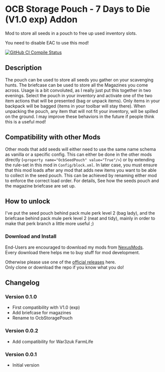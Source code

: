 # OCB Storage Pouch  - 7 Days to Die (V1.0 exp) Addon

Mod to store all seeds in a pouch to free up used inventory slots.

You need to disable EAC to use this mod!

[![GitHub CI Compile Status][5]][4]

## Description

The pouch can be used to store all seeds you gather on your scavenging hunts.
The briefcase can be used to store all the Magazines you come across.
Usage is a bit convoluted, as I really just put this together in
two evenings. Select the pouch in your inventory and activate one of the
two item actions that will be presented (bag or unpack items). Only items
in your backpack will be bagged (items in your toolbar will stay there).
When unpacking the pouch, any item that will not fit your inventory, will
be spilled on the ground. I may improve these behaviors in the future if
people think this is a useful mod!

## Compatibility with other Mods

Other mods that add seeds will either need to use the same name schema
as vanilla or a specific config. This can either be done in the other
mods directly (`<property name="OcbSeedPouch" value="True"/>`) or by
extending the rule-set in this mod in `Config/block.xml`. In later case,
you must ensure that this mod loads after any mod that adds new items
you want to be able to collect in the seed pouch. This can be achieved
by renaming either mod to enforce the correct load order. For details,
See how the seeds pouch and the magazine briefcase are set up.

## How to unlock

I've put the seed pouch behind pack mule perk level 2 (bag lady),
and the briefcase behind pack mule perk level 2 (neat and tidy),
mainly in order to make that perk branch a little more useful ;)

### Download and Install

End-Users are encouraged to download my mods from [NexusMods][3].  
Every download there helps me to buy stuff for mod development.

Otherwise please use one of the [official releases][2] here.  
Only clone or download the repo if you know what you do!

## Changelog

### Version 0.1.0

- First compatibility with V1.0 (exp)
- Add briefcase for magazines
- Rename to OcbStoragePouch

### Version 0.0.2

- Add compatibility for War3zuk FarmLife

### Version 0.0.1

- Initial version

[1]: https://github.com/OCB7D2D/OcbStoragePouch
[2]: https://github.com/OCB7D2D/OcbStoragePouch/releases
[3]: https://www.nexusmods.com/7daystodie/mods/3700
[4]: https://github.com/OCB7D2D/OcbStoragePouch/actions/workflows/ci.yml
[5]: https://github.com/OCB7D2D/OcbStoragePouch/actions/workflows/ci.yml/badge.svg
